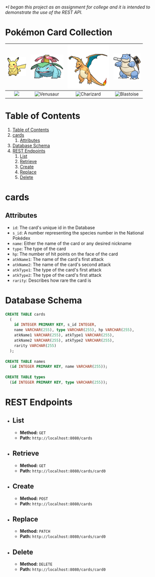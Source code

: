  <!-- Adam Manning 2021 -->
 <h6>
  *I began this project as an assignment for college and it is intended to demonstrate the use of the REST API.
 </h6>

# Pokémon Card Collection

[pikachu]: img/25.gif

[venusaur]: img/3.gif

[charizard]: img/6.gif

[blastoise]: img/9.gif


| ![Pikachu][pikachu] | ![Venusaur][venusaur] | ![Charizard][charizard] | ![Blastoise][blastoise] |
| :-----------------: | :-------------------: | :---------------------: | :---------------------: |
| <img src="https://archives.bulbagarden.net/media/upload/c/cd/PikachuJungle60.jpg" height="175"> | <img src="https://archives.bulbagarden.net/media/upload/a/a4/VenusaurBaseSet15.jpg" height="175px" alt="Venusaur"> | <img src="https://archives.bulbagarden.net/media/upload/4/4e/CharizardBaseSet4.jpg"  height="175px" alt="Charizard"> | <img src="https://archives.bulbagarden.net/media/upload/a/a5/BlastoiseBaseSet2.jpg"  height="175px" alt="Blastoise"> |

# Table of Contents
1. [Table of Contents](#table-of-contents)
1. [cards](#cards)
    1. [Attributes](#attributes)
1. [Database Schema](#database-schema)
1. [REST Endpoints](#rest-endpoints)
    1. [List](#list)
    1. [Retrieve](#retrieve)
    1. [Create](#create)
    1. [Replace](#replace)
    1. [Delete](#delete)

# cards

## Attributes

* `id`: The card's unique id in the Database
* `s_id`: A number representing the species number in the National Poke&#769;dex
* `name`: Either the name of the card or any desired nickname
* `type`: The type of the card
* `hp`: The number of hit points on the face of the card
* `atkName1`: The name of the card's first attack
* `atkName2`: The name of the card's second attack
* `atkType1`: The type of the card's first attack
* `atkType2`: The type of the card's first attack
* `rarity`: Describes how rare the card is

# Database Schema

```sql
CREATE TABLE cards
  (
    id INTEGER PRIMARY KEY, s_id INTEGER,
    name VARCHAR(255), type VARCHAR(255), hp VARCHAR(255),
    atkName1 VARCHAR(255), atkType1 VARCHAR(255),
    atkName2 VARCHAR(255), atkType2 VARCHAR(255),
    rarity VARCHAR(255)
  );

CREATE TABLE names
  (id INTEGER PRIMARY KEY, name VARCHAR(255));

CREATE TABLE types
  (id INTEGER PRIMARY KEY, type VARCHAR(255));
```

<!-- ## REST Endpoints <a name="rest_endpoints"></a> -->
# REST Endpoints

- ## List
	- **Method:** `GET`
	- **Path:** `http://localhost:8080/cards`

- ## Retrieve
	- **Method:** `GET`
	- **Path:** `http://localhost:8080/cards/card0`

- ## Create
	- **Method:** `POST`
	- **Path:** `http://localhost:8080/cards`

- ## Replace
	- **Method:** `PATCH`
	- **Path:** `http://localhost:8080/cards/card0`

- ## Delete
	- **Method:** `DELETE`
	- **Path:** `http://localhost:8080/cards/card0`
